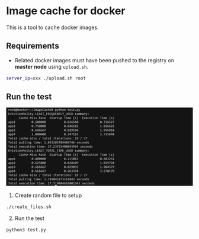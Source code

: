 # Image cache for docker

This is a tool to cache docker images.

## Requirements

- Related docker images must have been pushed to the registry on **master node** using `upload.sh`.

```bash
server_ip=xxx ./upload.sh root
```

## Run the test

![result](images/result.png)


1. Create random file to setup
```bash
./create_files.sh
```

2. Run the test
```bash
python3 test.py
```



